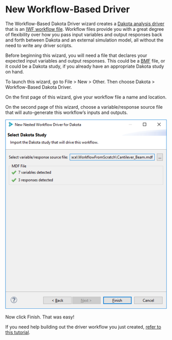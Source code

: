New Workflow-Based Driver
=======

The Workflow-Based Dakota Driver wizard creates a [Dakota analysis driver](ExternalSimulationModelOverview.html) that is an [IWF workflow file](NextGenWorkflow.html).  Workflow files provide you with a great degree of flexibility over how you pass input variables and output responses back and forth between Dakota and an external simulation model, all without the need to write any driver scripts.

Before beginning this wizard, you will need a file that declares your expected input variables and output responses.  This could be a [BMF](BMF.html) file, or it could be a Dakota study, if you already have an appropriate Dakota study on hand.

To launch this wizard, go to File > New > Other.  Then choose Dakota > Workflow-Based Dakota Driver.

On the first page of this wizard, give your workflow file a name and location.

On the second page of this wizard, choose a variable/response source file that will auto-generate this workflow’s inputs and outputs.

![alt text](img/NewDakotaStudy_Drivers_Workflow_1.png "Get the variables and responses from our BMF file")

Now click Finish.  That was easy!

If you need help building out the driver workflow you just created, [refer to this tutorial](Wizards.html#nested-workflow-tutorial).
